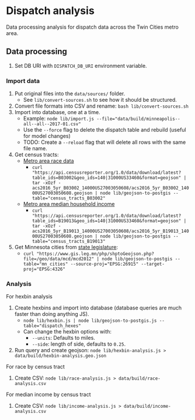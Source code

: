 # Dispatch analysis

Data processing analysis for dispatch data across the Twin Cities metro area.

## Data processing

1. Set DB URI with `DISPATCH_DB_URI` environment variable.

### Import data

1. Put original files into the `data/sources/` folder.
   - See `lib/convert-sources.sh` to see how it should be structured.
1. Convert file formats into CSV and rename: `bash lib/convert-sources.sh`
1. Import into database, one at a time.
   - Example: `node lib/import.js --file="data/build/minneapolis--all--all--2017-01.csv"`
   - Use the `--force` flag to delete the dispatch table and rebuild (useful for model changes)
   - TODO: Create a `--reload` flag that will delete all rows with the same file name.
1. Get census tracts:
   - [Metro area race data](https://censusreporter.org/data/table/?table=B03002&geo_ids=140|31000US33460)
     - `curl "https://api.censusreporter.org/1.0/data/download/latest?table_ids=B03002&geo_ids=140|31000US33460&format=geojson" | tar -xOzf - acs2016_5yr_B03002_14000US27003050608/acs2016_5yr_B03002_14000US27003050608.geojson | node lib/geojson-to-postgis --table="census_tracts_B03002"`
   - [Metro area median household income](https://censusreporter.org/data/table/?table=B19013&geo_ids=140|31000US33460)
     - `curl "https://api.censusreporter.org/1.0/data/download/latest?table_ids=B19013&geo_ids=140|31000US33460&format=geojson" | tar -xOzf - acs2016_5yr_B19013_14000US27003050608/acs2016_5yr_B19013_14000US27003050608.geojson | node lib/geojson-to-postgis --table="census_tracts_B19013"`
1. Get Minnesota cities from [state legislature](https://www.gis.leg.mn/html/download.html):
   - `curl "https://www.gis.leg.mn/php/shptoGeojson.php?file=/geo/data/mcd/mcd2012" | node lib/geojson-to-postgis --table="mn_cities" --source-proj="EPSG:26915" --target-proj="EPSG:4326"`

### Analysis

For hexbin analysis

1. Create hexbins and import into database (database queries are much faster than doing anything JS).
   - `node lib/hexbin.js | node lib/geojson-to-postgis.js --table="dispatch_hexes"`
   - Can change the hexbin options with:
     - `--units`: Defaults to miles.
     - `--side`: length of side, defaults to `0.25`.
1. Run query and create geojson: `node lib/hexbin-analysis.js > data/build/hexbin-analysis.geo.json`

For race by census tract

1. Create CSV: `node lib/race-analysis.js > data/build/race-analysis.csv`

For median income by census tract

1. Create CSV: `node lib/income-analysis.js > data/build/income-analysis.csv`
